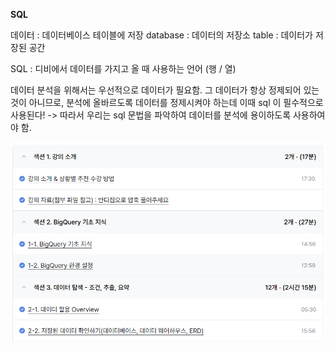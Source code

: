 **SQL**

데이터 : 데이터베이스 테이블에 저장 
database : 데이터의 저장소 
table : 데이터가 저장된 공간

SQL : 디비에서 데이터를 가지고 올 때 사용하는 언어 (행 / 열)

데이터 분석을 위해서는 우선적으로 데이터가 필요함.
그 데이터가 항상 정제되어 있는 것이 아니므로, 분석에 올바르도록 데이터를 정제시켜야 하는데 이때 sql 이 필수적으로 사용된다!
-> 따라서 우리는 sql 문법을 파악하여 데이터를 분석에 용이하도록 사용하여야 함.

![수강사진](/images/스크린샷%202025-03-18%20211802.png)

